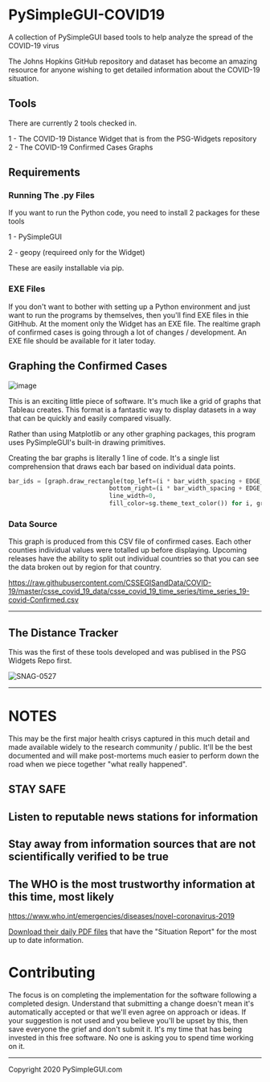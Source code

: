 # PySimpleGUI-COVID19
A collection of PySimpleGUI based tools to help analyze the spread of the COVID-19 virus

The Johns Hopkins GitHub repository and dataset has become an amazing resource for anyone wishing to get detailed information about the COVID-19 situation.

## Tools

There are currently 2 tools checked in.  

1 - The COVID-19 Distance Widget that is from the PSG-Widgets repository
2 - The COVID-19 Confirmed Cases Graphs

## Requirements

### Running The .py Files

If you want to run the Python code, you need to install 2 packages for these tools

1 - PySimpleGUI

2 - geopy (requireed only for the Widget)

These are easily installable via pip.

### EXE Files

If you don't want to bother with setting up a Python environment and just want to run the programs by themselves, then you'll find EXE files in thie GitHhub.  At the moment only the Widget has an EXE file.  The realtime graph of confirmed cases is going through a lot of changes / development.  An EXE file should be available for it later today.



## Graphing the Confirmed Cases

![image](https://user-images.githubusercontent.com/46163555/76657691-d2fbf600-6548-11ea-9c37-9cc08d26a67b.png)

This is an exciting little piece of software.  It's much like a grid of graphs that Tableau creates.  This format is a fantastic way to display datasets in a way that can be quickly and easily compared visually.

Rather than using Matplotlib or any other graphing packages, this program uses PySimpleGUI's built-in drawing primitives.  

Creating the bar graphs is literally 1 line of code.  It's a single list comprehension that draws each bar based on individual data points.

```python
bar_ids = [graph.draw_rectangle(top_left=(i * bar_width_spacing + EDGE_OFFSET, graph_value),
                            bottom_right=(i * bar_width_spacing + EDGE_OFFSET + bar_width, 0),
                            line_width=0,
                            fill_color=sg.theme_text_color()) for i, graph_value in enumerate(values)]

```


### Data Source

This graph is produced from this CSV file of confirmed cases.  Each other counties individual values were totalled up before displaying.  Upcoming releases have the ability to split out individual countries so that you can see the data broken out by region for that country.

https://raw.githubusercontent.com/CSSEGISandData/COVID-19/master/csse_covid_19_data/csse_covid_19_time_series/time_series_19-covid-Confirmed.csv


-----------------------------



## The Distance Tracker

This was the first of these tools developed and was publised in the PSG Widgets Repo first.


![SNAG-0527](https://user-images.githubusercontent.com/46163555/76657707-dc855e00-6548-11ea-89cd-7c9f6b28978a.jpg)


------------------------

# NOTES

This may be the first major health crisys captured in this much detail and made available widely to the research community / public.  It'll be the best documented and will make post-mortems much easier to perform down the road when we piece together "what really happened". 

## STAY SAFE

## Listen to reputable news stations for information

## Stay away from information sources that are not scientifically verified to be true

## The WHO is the most trustworthy information at this time, most likely

https://www.who.int/emergencies/diseases/novel-coronavirus-2019

[Download their daily PDF files](https://www.who.int/emergencies/diseases/novel-coronavirus-2019/situation-reports) that have the "Situation Report" for the most up to date information.


# Contributing

The focus is on completing the implementation for the software following a completed design.  Understand that submitting a change doesn't mean it's automatically accepted or that we'll even agree on approach or ideas.  If your suggestion is not used and you believe you'll be upset by this, then save everyone the grief and don't submit it.  It's my time that has being invested in this free software.  No one is asking you to spend time working on it.


--------------------------------

Copyright 2020 PySimpleGUI.com

